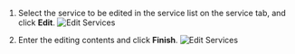 1. Select the service to be edited in the service list on the service tab, and click **Edit**.
![Edit Services](https://main.qcloudimg.com/raw/e6833e2ee987812d4e257ad4ecc11097.png)

2. Enter the editing contents and click **Finish**.
![Edit Services](https://main.qcloudimg.com/raw/504090331552a2645729284aa562142c.png)
